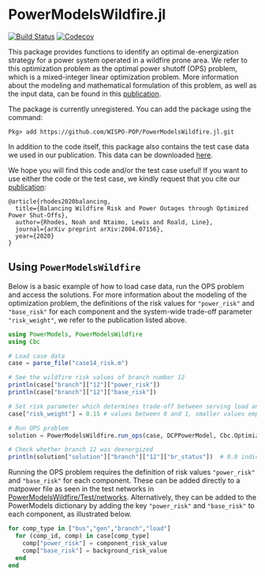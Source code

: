 # PowerModelsWildfire.jl

[![Build Status](https://travis-ci.com/WISPO-POP/PowerPlots.jl.svg?branch=master)](https://travis-ci.com/WISPO-POP/PowerModelsWildfire.jl)
[![Codecov](https://codecov.io/gh/WISPO-POP/PowerPlots.jl/branch/master/graph/badge.svg)](https://codecov.io/gh/WISPO-POP/PowerModelsWildfire.jl)

This package provides functions to identify an optimal de-energization strategy for a power system operated in a wildfire prone area.  We refer to this optimization problem as the optimal power shutoff (OPS) problem, which is a mixed-integer linear optimization problem. More information about the modeling and mathematical formulation of this problem, as well as the input data, can be found in this [publication](https://arxiv.org/abs/2004.07156).

The package is currently unregistered.  You can add the package using the command:
```
Pkg> add https://github.com/WISPO-POP/PowerModelsWildfire.jl.git
```

In addition to the code itself, this package also contains the test case data we used in our publication. This data can be downloaded [here](https://github.com/WISPO-POP/PowerModelsWildfire.jl/blob/master/test/networks/RTS_GMLC_risk.m).

We hope you will find this code and/or the test case useful! If you want to use either the code or the test case, we kindly request that you cite our [publication](https://arxiv.org/abs/2004.07156):

```
@article{rhodes2020balancing,
  title={Balancing Wildfire Risk and Power Outages through Optimized Power Shut-Offs},
  author={Rhodes, Noah and Ntaimo, Lewis and Roald, Line},
  journal={arXiv preprint arXiv:2004.07156},
  year={2020}
}
```


## Using `PowerModelsWildfire`
Below is a basic example of how to load case data, run the OPS problem and access the solutions. For more information about the modeling of the optimization problem, the definitions of the risk values for `"power_risk"` and `"base_risk"` for each component and the system-wide trade-off parameter `"risk_weight"`, we refer to the publication listed above.

```Julia
using PowerModels, PowerModelsWildfire
using Cbc

# Load case data
case = parse_file("case14_risk.m")

# See the wildfire risk values of branch number 12
println(case["branch"]["12"]["power_risk"])
println(case["branch"]["12"]["base_risk"])

# Set risk parameter which determines trade-off between serving load and mitigating wildfire risk
case["risk_weight"] = 0.15 # values between 0 and 1, smaller values emphasize load delivery

# Run OPS problem
solution = PowerModelsWildfire.run_ops(case, DCPPowerModel, Cbc.Optimizer);

# Check whether branch 12 was deenergized
println(solution["solution"]["branch"]["12"]["br_status"])  # 0.0 indicates off, 1.0 indicates on
```

Running the OPS problem requires the definition of risk values `"power_risk"` and `"base_risk"` for each component. These can be added directly to a matpower file as seen in the test networks in [PowerModelsWildfire/Test/networks](https://github.com/WISPO-POP/PowerModelsWildfire.jl/tree/master/test/networks). Alternatively, they can be added to the PowerModels dictionary by adding the key `"power_risk"` and `"base_risk"` to each component, as illustrated below.

```Julia
for comp_type in ["bus","gen","branch","load"]
  for (comp_id, comp) in case[comp_type]
    comp["power_risk"] = component_risk_value
    comp["base_risk"] = background_risk_value
  end
end
```
